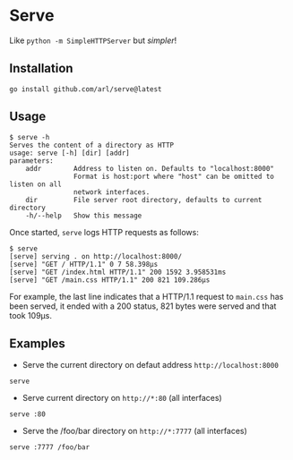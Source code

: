 # Serve

Like `python -m SimpleHTTPServer` but _simpler_!

## Installation

    go install github.com/arl/serve@latest


## Usage

    $ serve -h
    Serves the content of a directory as HTTP
    usage: serve [-h] [dir] [addr]
    parameters:
        addr        Address to listen on. Defaults to "localhost:8000"
                    Format is host:port where "host" can be omitted to listen on all
                    network interfaces.
        dir         File server root directory, defaults to current directory
        -h/--help   Show this message


Once started, `serve` logs HTTP requests as follows:

    $ serve
    [serve] serving . on http://localhost:8000/
    [serve] "GET / HTTP/1.1" 0 7 58.398µs
    [serve] "GET /index.html HTTP/1.1" 200 1592 3.958531ms
    [serve] "GET /main.css HTTP/1.1" 200 821 109.286µs

For example, the last line indicates that a HTTP/1.1 request to `main.css` has been 
served, it ended with a 200 status, 821 bytes were served and that took 109µs.


## Examples

* Serve the current directory on defaut address `http://localhost:8000`

```    
serve
```

* Serve current directory on `http://*:80` (all interfaces)

```    
serve :80
```

* Serve the /foo/bar directory on `http://*:7777` (all interfaces)

```    
serve :7777 /foo/bar
```
